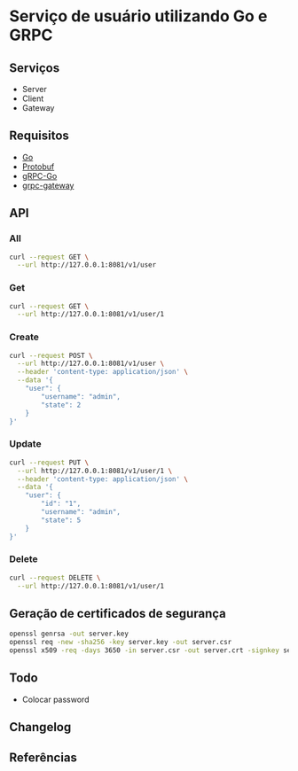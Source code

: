 # Serviço de usuário utilizando Go e GRPC

## Serviços

* Server
* Client
* Gateway

## Requisitos

* [Go](https://golang.org/dl/)
* [Protobuf](https://github.com/protocolbuffers/protobuf)
* [gRPC-Go](https://github.com/grpc/grpc-go)
* [grpc-gateway](https://github.com/grpc-ecosystem/grpc-gateway)

## API

### All
```bash
curl --request GET \
  --url http://127.0.0.1:8081/v1/user
```

### Get
```bash
curl --request GET \
  --url http://127.0.0.1:8081/v1/user/1
```

### Create
```bash
curl --request POST \
  --url http://127.0.0.1:8081/v1/user \
  --header 'content-type: application/json' \
  --data '{
	"user": {
		"username": "admin",
		"state": 2
	}
}'
```

### Update
```bash
curl --request PUT \
  --url http://127.0.0.1:8081/v1/user/1 \
  --header 'content-type: application/json' \
  --data '{
	"user": {
		"id": "1",
		"username": "admin",
		"state": 5
	}
}'
```

### Delete
```bash
curl --request DELETE \
  --url http://127.0.0.1:8081/v1/user/1
```

## Geração de certificados de segurança

```bash
openssl genrsa -out server.key
openssl req -new -sha256 -key server.key -out server.csr
openssl x509 -req -days 3650 -in server.csr -out server.crt -signkey server.key
```
## Todo

* Colocar password

## Changelog

## Referências